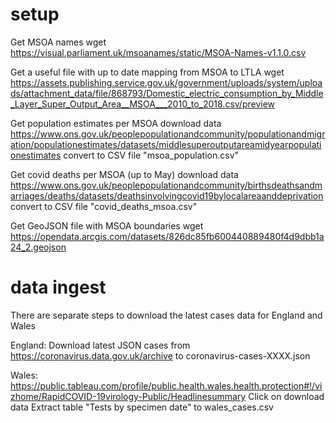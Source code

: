 # setup

Get MSOA names
wget https://visual.parliament.uk/msoanames/static/MSOA-Names-v1.1.0.csv

Get a useful file with up to date mapping from MSOA to LTLA
wget https://assets.publishing.service.gov.uk/government/uploads/system/uploads/attachment_data/file/868793/Domestic_electric_consumption_by_Middle_Layer_Super_Output_Area__MSOA___2010_to_2018.csv/preview

Get population estimates per MSOA
download data https://www.ons.gov.uk/peoplepopulationandcommunity/populationandmigration/populationestimates/datasets/middlesuperoutputareamidyearpopulationestimates
convert to CSV file "msoa_population.csv"

Get covid deaths per MSOA (up to May)
download data https://www.ons.gov.uk/peoplepopulationandcommunity/birthsdeathsandmarriages/deaths/datasets/deathsinvolvingcovid19bylocalareaanddeprivation
convert to CSV file "covid_deaths_msoa.csv"

Get GeoJSON file with MSOA boundaries
wget https://opendata.arcgis.com/datasets/826dc85fb600440889480f4d9dbb1a24_2.geojson

# data ingest

There are separate steps to download the latest cases data for England and Wales

England:
Download latest JSON cases from https://coronavirus.data.gov.uk/archive to coronavirus-cases-XXXX.json

Wales:
https://public.tableau.com/profile/public.health.wales.health.protection#!/vizhome/RapidCOVID-19virology-Public/Headlinesummary
Click on download data
Extract table "Tests by specimen date" to wales_cases.csv